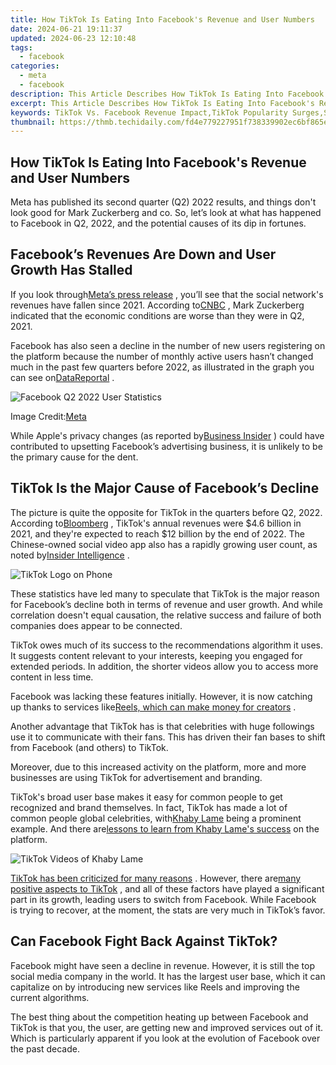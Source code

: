 ```yaml
---
title: How TikTok Is Eating Into Facebook's Revenue and User Numbers
date: 2024-06-21 19:11:37
updated: 2024-06-23 12:10:48
tags:
  - facebook
categories:
  - meta
  - facebook
description: This Article Describes How TikTok Is Eating Into Facebook's Revenue and User Numbers
excerpt: This Article Describes How TikTok Is Eating Into Facebook's Revenue and User Numbers
keywords: TikTok Vs. Facebook Revenue Impact,TikTok Popularity Surges,Social Media Market Share Shift,Platform Revenue Growth Analysis,User Numbers Comparison,TikTok's Rising Influence on Social Networks,Competition in Social Media Titles
thumbnail: https://thmb.techidaily.com/fd4e779227951f738339902ec6bf865ee57c2e0e824658f017eeb7cc4b43fd88.jpg
---
```


## How TikTok Is Eating Into Facebook's Revenue and User Numbers

 Meta has published its second quarter (Q2) 2022 results, and things don't look good for Mark Zuckerberg and co. So, let’s look at what has happened to Facebook in Q2, 2022, and the potential causes of its dip in fortunes.

## Facebook’s Revenues Are Down and User Growth Has Stalled

 If you look through[Meta’s press release](https://investor.fb.com/investor-news/press-release-details/2022/Meta-Reports-Second-Quarter-2022-Results/default.aspx) , you’ll see that the social network's revenues have fallen since 2021\. According to[CNBC](https://www.cnbc.com/2022/07/27/meta-ceo-mark-zuckerberg-we-seem-to-have-entered-economic-downturn.html) , Mark Zuckerberg indicated that the economic conditions are worse than they were in Q2, 2021.

 Facebook has also seen a decline in the number of new users registering on the platform because the number of monthly active users hasn’t changed much in the past few quarters before 2022, as illustrated in the graph you can see on[DataReportal](https://datareportal.com/essential-facebook-stats) .

![Facebook Q2 2022 User Statistics](https://static1.makeuseofimages.com/wordpress/wp-content/uploads/2022/08/Facebook-Q2-2022-User-Statistics.jpg)

 Image Credit:[Meta](https://investor.fb.com/investor-news/press-release-details/2022/Meta-Reports-Second-Quarter-2022-Results/default.aspx)

 While Apple's privacy changes (as reported by[Business Insider](https://www.businessinsider.com/how-apple-att-privacy-plan-derailed-facebook-2022-7) ) could have contributed to upsetting Facebook’s advertising business, it is unlikely to be the primary cause for the dent.

## TikTok Is the Major Cause of Facebook’s Decline

 The picture is quite the opposite for TikTok in the quarters before Q2, 2022\. According to[Bloomberg](https://www.bloomberg.com/news/features/2022-06-23/tiktok-becomes-cash-machine-with-revenue-tripling-to-12-billion) , TikTok's annual revenues were $4.6 billion in 2021, and they're expected to reach $12 billion by the end of 2022\. The Chinese-owned social video app also has a rapidly growing user count, as noted by[Insider Intelligence](https://www.insiderintelligence.com/charts/global-tiktok-user-stats/) .

![TikTok Logo on Phone](https://static1.makeuseofimages.com/wordpress/wp-content/uploads/2022/03/Tiktok-logo.jpg)

 These statistics have led many to speculate that TikTok is the major reason for Facebook’s decline both in terms of revenue and user growth. And while correlation doesn't equal causation, the relative success and failure of both companies does appear to be connected.

 TikTok owes much of its success to the recommendations algorithm it uses. It suggests content relevant to your interests, keeping you engaged for extended periods. In addition, the shorter videos allow you to access more content in less time.

 Facebook was lacking these features initially. However, it is now catching up thanks to services like[Reels, which can make money for creators](https://www.makeuseof.com/meta-help-creators-make-money-reels/) .

 Another advantage that TikTok has is that celebrities with huge followings use it to communicate with their fans. This has driven their fan bases to shift from Facebook (and others) to TikTok.

 Moreover, due to this increased activity on the platform, more and more businesses are using TikTok for advertisement and branding.

 TikTok's broad user base makes it easy for common people to get recognized and brand themselves. In fact, TikTok has made a lot of common people global celebrities, with[Khaby Lame](http://www.tiktok.com/@khaby.lame?lang=en) being a prominent example. And there are[lessons to learn from Khaby Lame's success](https://www.makeuseof.com/lessons-from-tiktoker-khaby-lame-success/) on the platform.

![TikTok Videos of Khaby Lame](https://static1.makeuseofimages.com/wordpress/wp-content/uploads/2022/01/TikTok-Videos-of-Khaby-Lame.jpg)

[TikTok has been criticized for many reasons](https://www.makeuseof.com/is-tiktok-bad/) . However, there are[many positive aspects to TikTok](https://www.makeuseof.com/reasons-why-tiktok-is-actually-good/) , and all of these factors have played a significant part in its growth, leading users to switch from Facebook. While Facebook is trying to recover, at the moment, the stats are very much in TikTok’s favor.

## Can Facebook Fight Back Against TikTok?

 Facebook might have seen a decline in revenue. However, it is still the top social media company in the world. It has the largest user base, which it can capitalize on by introducing new services like Reels and improving the current algorithms.

 The best thing about the competition heating up between Facebook and TikTok is that you, the user, are getting new and improved services out of it. Which is particularly apparent if you look at the evolution of Facebook over the past decade.


<ins class="adsbygoogle"
     style="display:block"
     data-ad-format="autorelaxed"
     data-ad-client="ca-pub-7571918770474297"
     data-ad-slot="1223367746"></ins>



<ins class="adsbygoogle"
     style="display:block"
     data-ad-client="ca-pub-7571918770474297"
     data-ad-slot="8358498916"
     data-ad-format="auto"
     data-full-width-responsive="true"></ins>
